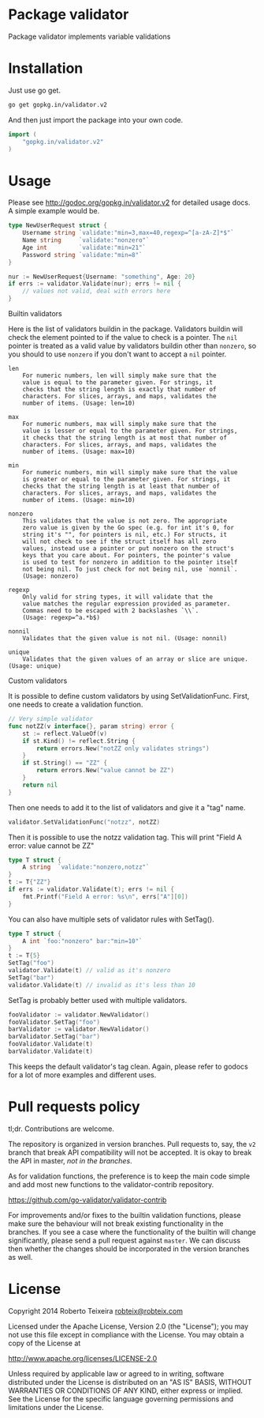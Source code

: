 # Package validator

Package validator implements variable validations

# Installation

Just use go get.

```bash
go get gopkg.in/validator.v2
```

And then just import the package into your own code.

```go
import (
	"gopkg.in/validator.v2"
)
```

# Usage

Please see http://godoc.org/gopkg.in/validator.v2 for detailed usage docs.
A simple example would be.

```go
type NewUserRequest struct {
	Username string `validate:"min=3,max=40,regexp=^[a-zA-Z]*$"`
	Name string     `validate:"nonzero"`
	Age int         `validate:"min=21"`
	Password string `validate:"min=8"`
}

nur := NewUserRequest{Username: "something", Age: 20}
if errs := validator.Validate(nur); errs != nil {
	// values not valid, deal with errors here
}
```

Builtin validators

Here is the list of validators buildin in the package. Validators buildin
will check the element pointed to if the value to check is a pointer.
The `nil` pointer is treated as a valid value by validators buildin other
than `nonzero`, so you should to use `nonzero` if you don't want to
accept a `nil` pointer.

```
len
	For numeric numbers, len will simply make sure that the
	value is equal to the parameter given. For strings, it
	checks that the string length is exactly that number of
	characters. For slices,	arrays, and maps, validates the
	number of items. (Usage: len=10)

max
	For numeric numbers, max will simply make sure that the
	value is lesser or equal to the parameter given. For strings,
	it checks that the string length is at most that number of
	characters. For slices,	arrays, and maps, validates the
	number of items. (Usage: max=10)

min
	For numeric numbers, min will simply make sure that the value
	is greater or equal to the parameter given. For strings, it
	checks that the string length is at least that number of
	characters. For slices, arrays, and maps, validates the
	number of items. (Usage: min=10)

nonzero
	This validates that the value is not zero. The appropriate
	zero value is given by the Go spec (e.g. for int it's 0, for
	string it's "", for pointers is nil, etc.) For structs, it
	will not check to see if the struct itself has all zero
	values, instead use a pointer or put nonzero on the struct's
	keys that you care about. For pointers, the pointer's value
	is used to test for nonzero in addition to the pointer itself
	not being nil. To just check for not being nil, use `nonnil`.
	(Usage: nonzero)

regexp
	Only valid for string types, it will validate that the
	value matches the regular expression provided as parameter.
	Commas need to be escaped with 2 backslashes `\\`.
	(Usage: regexp=^a.*b$)

nonnil
	Validates that the given value is not nil. (Usage: nonnil)

unique
	Validates that the given values of an array or slice are unique. (Usage: unique)
```

Custom validators

It is possible to define custom validators by using SetValidationFunc.
First, one needs to create a validation function.

```go
// Very simple validator
func notZZ(v interface{}, param string) error {
	st := reflect.ValueOf(v)
	if st.Kind() != reflect.String {
		return errors.New("notZZ only validates strings")
	}
	if st.String() == "ZZ" {
		return errors.New("value cannot be ZZ")
	}
	return nil
}
```

Then one needs to add it to the list of validators and give it a "tag"
name.

```go
validator.SetValidationFunc("notzz", notZZ)
```

Then it is possible to use the notzz validation tag. This will print
"Field A error: value cannot be ZZ"

```go
type T struct {
	A string  `validate:"nonzero,notzz"`
}
t := T{"ZZ"}
if errs := validator.Validate(t); errs != nil {
	fmt.Printf("Field A error: %s\n", errs["A"][0])
}
```

You can also have multiple sets of validator rules with SetTag().

```go
type T struct {
	A int `foo:"nonzero" bar:"min=10"`
}
t := T{5}
SetTag("foo")
validator.Validate(t) // valid as it's nonzero
SetTag("bar")
validator.Validate(t) // invalid as it's less than 10
```

SetTag is probably better used with multiple validators.

```go
fooValidator := validator.NewValidator()
fooValidator.SetTag("foo")
barValidator := validator.NewValidator()
barValidator.SetTag("bar")
fooValidator.Validate(t)
barValidator.Validate(t)
```

This keeps the default validator's tag clean. Again, please refer to
godocs for a lot of more examples and different uses.

# Pull requests policy

tl;dr. Contributions are welcome.

The repository is organized in version branches. Pull requests to, say, the
`v2` branch that break API compatibility will not be accepted. It is okay to
break the API in master, _not in the branches_.

As for validation functions, the preference is to keep the main code simple
and add most new functions to the validator-contrib repository.

https://github.com/go-validator/validator-contrib

For improvements and/or fixes to the builtin validation functions, please
make sure the behaviour will not break existing functionality in the branches.
If you see a case where the functionality of the builtin will change
significantly, please send a pull request against `master`. We can discuss then
whether the changes should be incorporated in the version branches as well.

# License

Copyright 2014 Roberto Teixeira <robteix@robteix.com>

Licensed under the Apache License, Version 2.0 (the "License");
you may not use this file except in compliance with the License.
You may obtain a copy of the License at

http://www.apache.org/licenses/LICENSE-2.0

Unless required by applicable law or agreed to in writing, software
distributed under the License is distributed on an "AS IS" BASIS,
WITHOUT WARRANTIES OR CONDITIONS OF ANY KIND, either express or implied.
See the License for the specific language governing permissions and
limitations under the License.
